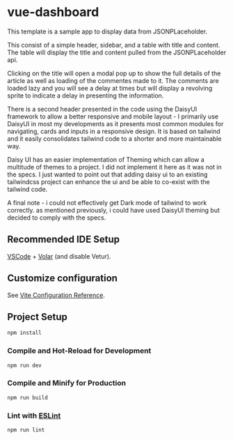 # vue-dashboard

This template is a sample app to display data from JSONPLaceholder.

This consist of a simple header, sidebar, and a table with title and content.  The table will display the title and content pulled from 
the JSONPLaceholder api.

Clicking on the title will open a modal pop up to show the full details of the article as well as loading of the commentes made to it. 
The comments are loaded lazy and you will see a delay at times but will display a revolving sprite to indicate a delay in presenting 
the information.

There is a second header presented in the code using the DaisyUI framework to allow a better responsive and mobile layout - 
I primarily use DaisyUI in most my developments as it presents most common modules for navigating, cards and inputs in a responsive design.
It is based on tailwind and it easily consolidates tailwind code to a shorter and more maintainable way. 

Daisy UI has an easier implementation of Theming which can allow a multitude of themes to a project. I did not implement it here as 
it was not in the specs.  I just wanted to point out that adding daisy ui to an existing tailwindcss project can enhance the ui and be able
to co-exist with the tailwind code.

A final note - i could not effectively get Dark mode of tailwind to work correctly.  as mentioned previously, i could have used DaisyUI theming
but decided to comply with the specs.

## Recommended IDE Setup

[VSCode](https://code.visualstudio.com/) + [Volar](https://marketplace.visualstudio.com/items?itemName=Vue.volar) (and disable Vetur).

## Customize configuration

See [Vite Configuration Reference](https://vitejs.dev/config/).

## Project Setup

```sh
npm install
```

### Compile and Hot-Reload for Development

```sh
npm run dev
```

### Compile and Minify for Production

```sh
npm run build
```

### Lint with [ESLint](https://eslint.org/)

```sh
npm run lint
```
